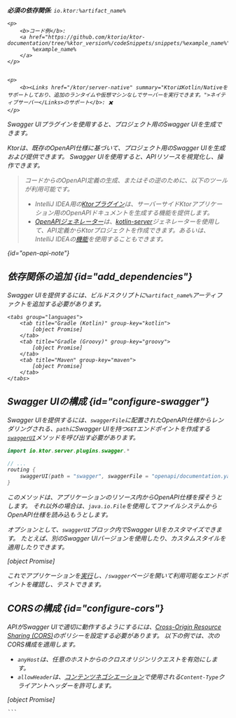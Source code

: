 [//]: # (title: Swagger UI)

<primary-label ref="server-plugin"/>

<var name="artifact_name" value="ktor-server-swagger"/>
<var name="package_name" value="io.ktor.server.plugins.swagger"/>
<var name="plugin_api_link" value="https://api.ktor.io/ktor-server/ktor-server-plugins/ktor-server-swagger/io.ktor.server.plugins.swagger/swagger-u-i.html"/>

<tldr>
<p>
<b>必須の依存関係</b>: <code>io.ktor:%artifact_name%</code>
</p>
<var name="example_name" value="json-kotlinx-openapi"/>

    <p>
        <b>コード例</b>:
        <a href="https://github.com/ktorio/ktor-documentation/tree/%ktor_version%/codeSnippets/snippets/%example_name%">
            %example_name%
        </a>
    </p>
    

    <p>
        <b><Links href="/ktor/server-native" summary="KtorはKotlin/Nativeをサポートしており、追加のランタイムや仮想マシンなしでサーバーを実行できます。">ネイティブサーバー</Links>のサポート</b>: ✖️
    </p>
    
</tldr>

<link-summary>
Swagger UIプラグインを使用すると、プロジェクト用のSwagger UIを生成できます。
</link-summary>

Ktorは、既存のOpenAPI仕様に基づいて、プロジェクト用のSwagger UIを生成および提供できます。
Swagger UIを使用すると、APIリソースを視覚化し、操作できます。 

> コードからのOpenAPI定義の生成、またはその逆のために、以下のツールが利用可能です。
> - IntelliJ IDEA用の[Ktorプラグイン](https://www.jetbrains.com/help/idea/ktor.html#openapi)は、サーバーサイドKtorアプリケーション用のOpenAPIドキュメントを生成する機能を提供します。
> - [OpenAPIジェネレーター](https://github.com/OpenAPITools/openapi-generator)は、[kotlin-server](https://github.com/OpenAPITools/openapi-generator/blob/master/docs/generators/kotlin-server.md)ジェネレーターを使用して、API定義からKtorプロジェクトを作成できます。あるいは、IntelliJ IDEAの[機能](https://www.jetbrains.com/help/idea/openapi.html#codegen)を使用することもできます。
> 
{id="open-api-note"}

## 依存関係の追加 {id="add_dependencies"}

Swagger UIを提供するには、ビルドスクリプトに<code>%artifact_name%</code>アーティファクトを追加する必要があります。

    <tabs group="languages">
        <tab title="Gradle (Kotlin)" group-key="kotlin">
            [object Promise]
        </tab>
        <tab title="Gradle (Groovy)" group-key="groovy">
            [object Promise]
        </tab>
        <tab title="Maven" group-key="maven">
            [object Promise]
        </tab>
    </tabs>
    

## Swagger UIの構成 {id="configure-swagger"}

Swagger UIを提供するには、<code>swaggerFile</code>に配置されたOpenAPI仕様からレンダリングされる、<code>path</code>にSwagger UIを持つ<code>GET</code>エンドポイントを作成する[<code>swaggerUI</code>](%plugin_api_link%)メソッドを呼び出す必要があります。

```kotlin
import io.ktor.server.plugins.swagger.*

// ...
routing {
    swaggerUI(path = "swagger", swaggerFile = "openapi/documentation.yaml")
}
```

このメソッドは、アプリケーションのリソース内からOpenAPI仕様を探そうとします。
それ以外の場合は、<code>java.io.File</code>を使用してファイルシステムからOpenAPI仕様を読み込もうとします。

オプションとして、<code>swaggerUI</code>ブロック内でSwagger UIをカスタマイズできます。
たとえば、別のSwagger UIバージョンを使用したり、カスタムスタイルを適用したりできます。

[object Promise]

これでアプリケーションを[実行](server-run.md)し、<code>/swagger</code>ページを開いて利用可能なエンドポイントを確認し、テストできます。

## CORSの構成 {id="configure-cors"}

APIがSwagger UIで適切に動作するようにするには、[Cross-Origin Resource Sharing (CORS)](server-cors.md)のポリシーを設定する必要があります。
以下の例では、次のCORS構成を適用します。
- <code>anyHost</code>は、任意のホストからのクロスオリジンリクエストを有効にします。
- <code>allowHeader</code>は、[コンテンツネゴシエーション](server-serialization.md)で使用される<code>Content-Type</code>クライアントヘッダーを許可します。

[object Promise]

    ```